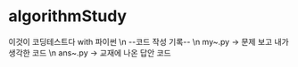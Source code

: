 # algorithmStudy
이것이 코딩테스트다 with 파이썬
\n
--코드 작성 기록--
\n
my~.py -> 문제 보고 내가 생각한 코드
\n
ans~.py -> 교재에 나온 답안 코드

